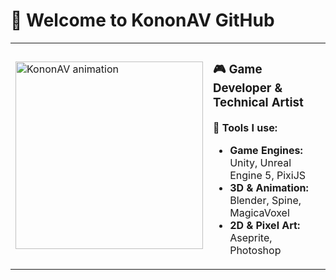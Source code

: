 # 👋 Welcome to KononAV GitHub

<table>
  <tr>
    <td>
      <img src="https://github.com/user-attachments/assets/06a72d03-c670-4a96-b550-fd1c05119b14" width="300" alt="KononAV animation"/>
    </td>
    <td>
      <h3>🎮 Game Developer & Technical Artist</h3>
      <p><strong>🔧 Tools I use:</strong></p>
      <ul>
        <li><strong>Game Engines:</strong> Unity, Unreal Engine 5, PixiJS</li>
        <li><strong>3D & Animation:</strong> Blender, Spine, MagicaVoxel</li>
        <li><strong>2D & Pixel Art:</strong> Aseprite, Photoshop</li>
      </ul>
    </td>
  </tr>
</table>
